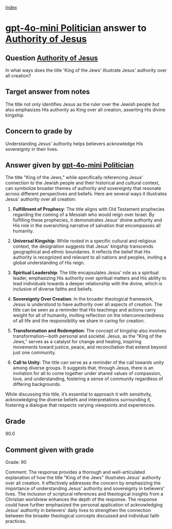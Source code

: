
[Index](../../index.md)
# [gpt-4o-mini Politician](../../answering_models/gpt-4o-mini_Politician.md) answer to [Authority of Jesus](../../questions/Authority_of_Jesus.md)

## Question [Authority of Jesus](../../questions/Authority_of_Jesus.md)
In what ways does the title 'King of the Jews' illustrate Jesus' authority over all creation?

## Target answer from notes
The title not only identifies Jesus as the ruler over the Jewish people but also emphasizes His authority as King over all creation, asserting His divine kingship.

## Concern to grade by
Understanding Jesus' authority helps believers acknowledge His sovereignty in their lives.

## Answer given by [gpt-4o-mini Politician](../../answering_models/gpt-4o-mini_Politician.md)
The title "King of the Jews," while specifically referencing Jesus' connection to the Jewish people and their historical and cultural context, can symbolize broader themes of authority and sovereignty that resonate across different perspectives and beliefs. Here are several ways it illustrates Jesus' authority over all creation:

1. **Fulfillment of Prophecy**: The title aligns with Old Testament prophecies regarding the coming of a Messiah who would reign over Israel. By fulfilling these prophecies, it demonstrates Jesus' divine authority and His role in the overarching narrative of salvation that encompasses all humanity.

2. **Universal Kingship**: While rooted in a specific cultural and religious context, the designation suggests that Jesus' kingship transcends geographical and ethnic boundaries. It reflects the belief that His authority is recognized and relevant to all nations and peoples, inviting a global understanding of His reign.

3. **Spiritual Leadership**: The title encapsulates Jesus' role as a spiritual leader, emphasizing His authority over spiritual matters and His ability to lead individuals towards a deeper relationship with the divine, which is inclusive of diverse faiths and beliefs.

4. **Sovereignty Over Creation**: In the broader theological framework, Jesus is understood to have authority over all aspects of creation. The title can be seen as a reminder that His teachings and actions carry weight for all of humanity, inviting reflection on the interconnectedness of all life and the responsibility we share in caring for creation.

5. **Transformation and Redemption**: The concept of kingship also involves transformation—both personal and societal. Jesus, as the "King of the Jews," serves as a catalyst for change and healing, inspiring movements toward justice, peace, and reconciliation that extend beyond just one community.

6. **Call to Unity**: The title can serve as a reminder of the call towards unity among diverse groups. It suggests that, through Jesus, there is an invitation for all to come together under shared values of compassion, love, and understanding, fostering a sense of community regardless of differing backgrounds.

While discussing this title, it’s essential to approach it with sensitivity, acknowledging the diverse beliefs and interpretations surrounding it, fostering a dialogue that respects varying viewpoints and experiences.

## Grade
90.0

## Comment given with grade
Grade: 90

Comment: The response provides a thorough and well-articulated explanation of how the title "King of the Jews" illustrates Jesus' authority over all creation. It effectively addresses the concern by emphasizing the importance of understanding Jesus' authority and sovereignty in believers' lives. The inclusion of scriptural references and theological insights from a Christian worldview enhances the depth of the response. The response could have further emphasized the personal application of acknowledging Jesus' authority in believers' daily lives to strengthen the connection between the broader theological concepts discussed and individual faith practices.
